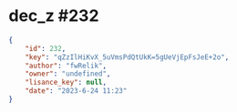 
# dec_z #232
                
```JSON
{
    "id": 232,
    "key": "qZzIlHiKvX_5uVmsPdQtUkK=5gUeVjEpFsJeE+2o",
    "author": "fwRelik",
    "owner": "undefined",
    "lisance_key": null,
    "date": "2023-6-24 11:23"
}
```
    